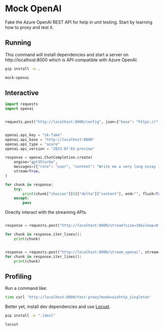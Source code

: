 # Mock OpenAI

Fake the Azure OpenAI REST API for help in unit testing. Start by learning how to proxy and test it.

## Running

This command will install dependencies and start a server on http://localhost:8000
which is API-compatible with Azure OpenAI.

```bash
pip install -e .

mock-openai
```

## Interactive


```python
import requests
import openai


requests.post("http://localhost:8000/config", json={"base": "https://*.openai.azure.com", "api_key": "..."})


openai.api_key = "sk-fake"
openai.api_base = "http://localhost:8000"
openai.api_type = "azure"
openai.api_version = "2023-07-01-preview"

response = openai.ChatCompletion.create(
    engine="gpt35turbo",
    messages=[{"role": "user", "content": "Write me a very long essay in the style of the US Declaration of Independence"}],
    stream=True,
)

for chunk in response:
    try:
        print(chunk["choices"][0]["delta"]["content"], end="", flush=True)
    except:
        pass

```

Directly interact with the streaming APIs.

```python

response = requests.post("http://localhost:8000/stream?size=10&sleep=0.8", stream=True)

for chunk in response.iter_lines():
    print(chunk)


response = requests.post("http://localhost:8000/stream_openai", stream=True)
for chunk in response.iter_lines():
    print(chunk)

```

## Profiling

Run a command like:

```bash
time curl 'http://localhost:8000/test-proxy?mode=aiohttp_singleton'
```

Better yet, install dev dependencies and use [Locust](https://locust.io/).

```bash
pip install -e ".[dev]"

locust
```
